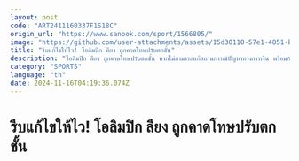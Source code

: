 ```yaml
---
layout: post
code: "ART2411160337F1S18C"
origin_url: "https://www.sanook.com/sport/1566805/"
image: "https://github.com/user-attachments/assets/15d30110-57e1-4851-b71c-c100c45feede"
title: "รีบแก้ไขให้ไว! โอลิมปิก ลียง ถูกคาดโทษปรับตกชั้น"
description: "โอลิมปิก ลียง ถูกคาดโทษปรับตกชั้น หากไม่สามารถแก้สถานการณ์ปัญหาทางการเงิน พร้อมกันนี้ยังถูกสั่งห้ามไม่ให้มีการซื้อขายผู้เล่นด้วยเช่นกัน"
category: "SPORTS"
language: "th"
date: 2024-11-16T04:19:36.074Z
---
```


# รีบแก้ไขให้ไว! โอลิมปิก ลียง ถูกคาดโทษปรับตกชั้น